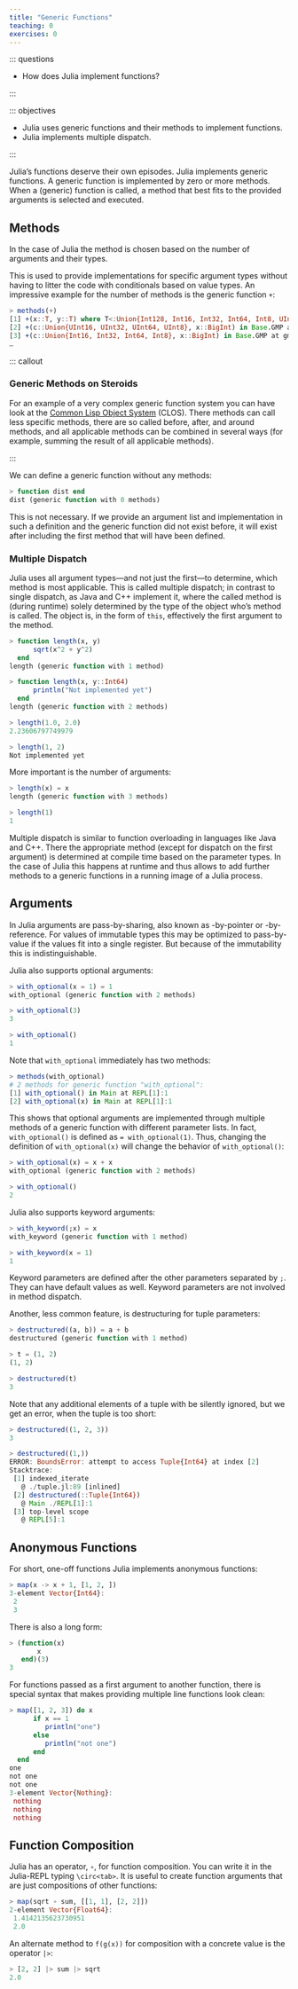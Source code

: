 ```yaml
---
title: "Generic Functions"
teaching: 0
exercises: 0
---
```


::: questions

- How does Julia implement functions?

:::

::: objectives

- Julia uses generic functions and their methods to implement functions.
- Julia implements multiple dispatch.

:::

Julia’s functions deserve their own episodes. Julia implements generic
functions. A generic function is implemented by zero or more methods. When a
(generic) function is called, a method that best fits to the provided arguments
is selected and executed.

## Methods

In the case of Julia the method is chosen based on the number of arguments and
their types.

This is used to provide implementations for specific argument types without
having to litter the code with conditionals based on value types. An impressive
example for the number of methods is the generic function `+`:

```julia
> methods(+)
[1] +(x::T, y::T) where T<:Union{Int128, Int16, Int32, Int64, Int8, UInt128, UInt16, UInt32, UInt64, UInt8} in Base at int.jl:87
[2] +(c::Union{UInt16, UInt32, UInt64, UInt8}, x::BigInt) in Base.GMP at gmp.jl:529
[3] +(c::Union{Int16, Int32, Int64, Int8}, x::BigInt) in Base.GMP at gmp.jl:535
…
```

::: callout

### Generic Methods on Steroids

For an example of a very complex generic function system you can have look at
the [Common Lisp Object
System](https://en.wikipedia.org/wiki/Common_Lisp_Object_System) (CLOS). There
methods can call less specific methods, there are so called before, after, and
around methods, and all applicable methods can be combined in several ways (for
example, summing the result of all applicable methods).

:::

We can define a generic function without any methods:

```julia
> function dist end
dist (generic function with 0 methods)
```

This is not necessary. If we provide an argument list and implementation in such
a definition and the generic function did not exist before, it will exist after
including the first method that will have been defined.

### Multiple Dispatch

Julia uses all argument types—and not just the first—to determine, which method
is most applicable. This is called multiple dispatch; in contrast to single
dispatch, as Java and C++ implement it, where the called method is (during
runtime) solely determined by the type of the object who’s method is called.
The object is, in the form of `this`, effectively the first argument to the
method.

```julia
> function length(x, y)
      sqrt(x^2 + y^2)
  end
length (generic function with 1 method)

> function length(x, y::Int64)
      println("Not implemented yet")
  end
length (generic function with 2 methods)

> length(1.0, 2.0)
2.23606797749979

> length(1, 2)
Not implemented yet
```

More important is the number of arguments:

```julia
> length(x) = x
length (generic function with 3 methods)

> length(1)
1
```

Multiple dispatch is similar to function overloading in languages like Java and
C++. There the appropriate method (except for dispatch on the first argument) is
determined at compile time based on the parameter types. In the case of Julia
this happens at runtime and thus allows to add further methods to a generic
functions in a running image of a Julia process.

## Arguments

In Julia arguments are pass-by-sharing, also known as -by-pointer or
-by-reference. For values of immutable types this may be optimized to
pass-by-value if the values fit into a single register. But because of the
immutability this is indistinguishable.

Julia also supports optional arguments:

```julia
> with_optional(x = 1) = 1
with_optional (generic function with 2 methods)

> with_optional(3)
3

> with_optional()
1
```

Note that `with_optional` immediately has two methods:

```julia
> methods(with_optional)
# 2 methods for generic function "with_optional":
[1] with_optional() in Main at REPL[1]:1
[2] with_optional(x) in Main at REPL[1]:1
```

This shows that optional arguments are implemented through multiple methods of a
generic function with different parameter lists. In fact, `with_optional()` is
defined as `= with_optional(1)`. Thus, changing the definition of
`with_optional(x)` will change the behavior of `with_optional()`:

```julia
> with_optional(x) = x + x
with_optional (generic function with 2 methods)

> with_optional()
2
```

Julia also supports keyword arguments:

```julia
> with_keyword(;x) = x
with_keyword (generic function with 1 method)

> with_keyword(x = 1)
1
```

Keyword parameters are defined after the other parameters separated by `;`. They
can have default values as well. Keyword parameters are not involved in method
dispatch.

Another, less common feature, is destructuring for tuple parameters:

```julia
> destructured((a, b)) = a + b
destructured (generic function with 1 method)

> t = (1, 2)
(1, 2)

> destructured(t)
3
```

Note that any additional elements of a tuple with be silently ignored, but we
get an error, when the tuple is too short:

```julia
> destructured((1, 2, 3))
3

> destructured((1,))
ERROR: BoundsError: attempt to access Tuple{Int64} at index [2]
Stacktrace:
 [1] indexed_iterate
   @ ./tuple.jl:89 [inlined]
 [2] destructured(::Tuple{Int64})
   @ Main ./REPL[1]:1
 [3] top-level scope
   @ REPL[5]:1
```

## Anonymous Functions

For short, one-off functions Julia implements anonymous functions:

```julia
> map(x -> x + 1, [1, 2, ])
3-element Vector{Int64}:
 2
 3
```

There is also a long form:

```julia
> (function(x)
       x
   end)(3)
3
```

For functions passed as a first argument to another function, there is special
syntax that makes providing multiple line functions look clean:

```julia
> map([1, 2, 3]) do x
      if x == 1
         println("one")
      else
         println("not one")
      end
  end
one
not one
not one
3-element Vector{Nothing}:
 nothing
 nothing
 nothing
```

## Function Composition

Julia has an operator, `∘`, for function composition. You can write it in the
Julia-REPL typing `\circ<tab>`. It is useful to create function arguments that
are just compositions of other functions:

```julia
> map(sqrt ∘ sum, [[1, 1], [2, 2]])
2-element Vector{Float64}:
 1.4142135623730951
 2.0
```

An alternate method to `f(g(x))` for composition with a concrete value is the
operator `|>`:

```julia
> [2, 2] |> sum |> sqrt
2.0
```
